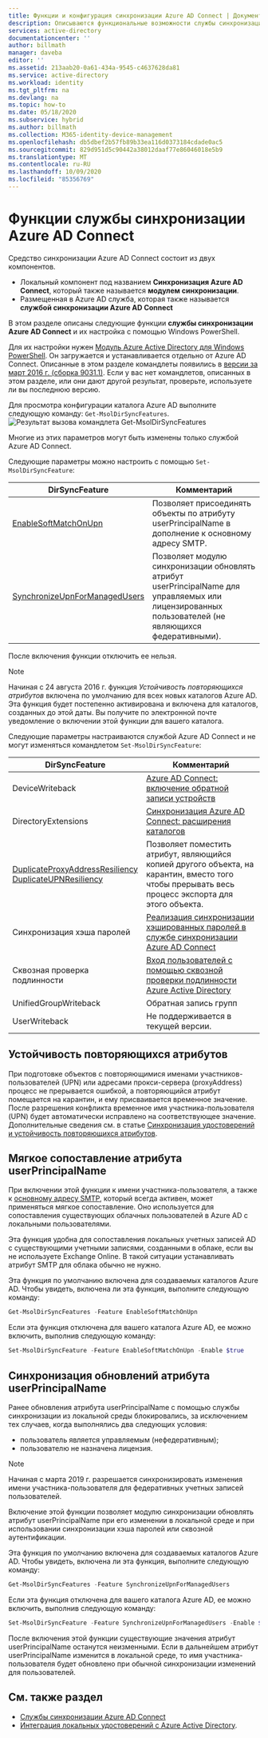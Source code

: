 ```yaml
---
title: Функции и конфигурация синхронизации Azure AD Connect | Документация Майкрософт
description: Описываются функциональные возможности службы синхронизации Azure AD Connect.
services: active-directory
documentationcenter: ''
author: billmath
manager: daveba
editor: ''
ms.assetid: 213aab20-0a61-434a-9545-c4637628da81
ms.service: active-directory
ms.workload: identity
ms.tgt_pltfrm: na
ms.devlang: na
ms.topic: how-to
ms.date: 05/18/2020
ms.subservice: hybrid
ms.author: billmath
ms.collection: M365-identity-device-management
ms.openlocfilehash: db5dbef2b57fb89b33ea116d0373184cdade0ac5
ms.sourcegitcommit: 829d951d5c90442a38012daaf77e86046018e5b9
ms.translationtype: MT
ms.contentlocale: ru-RU
ms.lasthandoff: 10/09/2020
ms.locfileid: "85356769"
---
```

# <a name="azure-ad-connect-sync-service-features"></a>Функции службы синхронизации Azure AD Connect

Средство синхронизации Azure AD Connect состоит из двух компонентов.

* Локальный компонент под названием **Синхронизация Azure AD Connect**, который также называется **модулем синхронизации**.
* Размещенная в Azure AD служба, которая также называется **службой синхронизации Azure AD Connect**

В этом разделе описаны следующие функции **службы синхронизации Azure AD Connect** и их настройка с помощью Windows PowerShell.

Для их настройки нужен [Модуль Azure Active Directory для Windows PowerShell](https://aka.ms/aadposh). Он загружается и устанавливается отдельно от Azure AD Connect. Описанные в этом разделе командлеты появились в [версии за март 2016 г. (сборка 9031.1)](https://social.technet.microsoft.com/wiki/contents/articles/28552.microsoft-azure-active-directory-powershell-module-version-release-history.aspx#Version_9031_1). Если у вас нет командлетов, описанных в этом разделе, или они дают другой результат, проверьте, используете ли вы последнюю версию.

Для просмотра конфигурации каталога Azure AD выполните следующую команду: `Get-MsolDirSyncFeatures`.  
![Результат вызова командлета Get-MsolDirSyncFeatures](./media/how-to-connect-syncservice-features/getmsoldirsyncfeatures.png)

Многие из этих параметров могут быть изменены только службой Azure AD Connect.

Следующие параметры можно настроить с помощью `Set-MsolDirSyncFeature`:

| DirSyncFeature | Комментарий |
| --- | --- |
| [EnableSoftMatchOnUpn](#userprincipalname-soft-match) |Позволяет присоединять объекты по атрибуту userPrincipalName в дополнение к основному адресу SMTP. |
| [SynchronizeUpnForManagedUsers](#synchronize-userprincipalname-updates) |Позволяет модулю синхронизации обновлять атрибут userPrincipalName для управляемых или лицензированных пользователей (не являющихся федеративными). |

После включения функции отключить ее нельзя.

> [!NOTE]
> Начиная с 24 августа 2016 г. функция *Устойчивость повторяющихся атрибутов* включена по умолчанию для всех новых каталогов Azure AD. Эта функция будет постепенно активирована и включена для каталогов, созданных до этой даты. Вы получите по электронной почте уведомление о включении этой функции для вашего каталога.
> 
> 

Следующие параметры настраиваются службой Azure AD Connect и не могут изменяться командлетом `Set-MsolDirSyncFeature`:

| DirSyncFeature | Комментарий |
| --- | --- |
| DeviceWriteback |[Azure AD Connect: включение обратной записи устройств](how-to-connect-device-writeback.md) |
| DirectoryExtensions |[Синхронизация Azure AD Connect: расширения каталогов](how-to-connect-sync-feature-directory-extensions.md) |
| [DuplicateProxyAddressResiliency<br/>DuplicateUPNResiliency](#duplicate-attribute-resiliency) |Позволяет поместить атрибут, являющийся копией другого объекта, на карантин, вместо того чтобы прерывать весь процесс экспорта для этого объекта. |
| Синхронизация хэша паролей |[Реализация синхронизации хэшированных паролей в службе синхронизации Azure AD Connect](how-to-connect-password-hash-synchronization.md) |
|Сквозная проверка подлинности|[Вход пользователей с помощью сквозной проверки подлинности Azure Active Directory](how-to-connect-pta.md)|
| UnifiedGroupWriteback |Обратная запись групп|
| UserWriteback |Не поддерживается в текущей версии. |

## <a name="duplicate-attribute-resiliency"></a>Устойчивость повторяющихся атрибутов

При подготовке объектов с повторяющимися именами участников-пользователей (UPN) или адресами прокси-сервера (proxyAddress) процесс не прерывается ошибкой, а повторяющийся атрибут помещается на карантин, и ему присваивается временное значение. После разрешения конфликта временное имя участника-пользователя (UPN) будет автоматически исправлено на соответствующее значение. Дополнительные сведения см. в статье [Синхронизация удостоверений и устойчивость повторяющихся атрибутов](how-to-connect-syncservice-duplicate-attribute-resiliency.md).

## <a name="userprincipalname-soft-match"></a>Мягкое сопоставление атрибута userPrincipalName

При включении этой функции к имени участника-пользователя, а также к [основному адресу SMTP](https://support.microsoft.com/kb/2641663), который всегда активен, может применяться мягкое сопоставление. Оно используется для сопоставления существующих облачных пользователей в Azure AD с локальными пользователями.

Эта функция удобна для сопоставления локальных учетных записей AD с существующими учетными записями, созданными в облаке, если вы не используете Exchange Online. В такой ситуации устанавливать атрибут SMTP для облака обычно не нужно.

Эта функция по умолчанию включена для создаваемых каталогов Azure AD. Чтобы увидеть, включена ли эта функция, выполните следующую команду:  

```powershell
Get-MsolDirSyncFeatures -Feature EnableSoftMatchOnUpn
```

Если эта функция отключена для вашего каталога Azure AD, ее можно включить, выполнив следующую команду:  

```powershell
Set-MsolDirSyncFeature -Feature EnableSoftMatchOnUpn -Enable $true
```

## <a name="synchronize-userprincipalname-updates"></a>Синхронизация обновлений атрибута userPrincipalName

Ранее обновления атрибута userPrincipalName с помощью службы синхронизации из локальной среды блокировались, за исключением тех случаев, когда выполнялись два следующих условия:

* пользователь является управляемым (нефедеративным);
* пользователю не назначена лицензия.

> [!NOTE]
> Начиная с марта 2019 г. разрешается синхронизировать изменения имени участника-пользователя для федеративных учетных записей пользователей.
> 

Включение этой функции позволяет модулю синхронизации обновлять атрибут userPrincipalName при его изменении в локальной среде и при использовании синхронизации хэша паролей или сквозной аутентификации.

Эта функция по умолчанию включена для создаваемых каталогов Azure AD. Чтобы увидеть, включена ли эта функция, выполните следующую команду:  

```powershell
Get-MsolDirSyncFeatures -Feature SynchronizeUpnForManagedUsers
```

Если эта функция отключена для вашего каталога Azure AD, ее можно включить, выполнив следующую команду:  

```powershell
Set-MsolDirSyncFeature -Feature SynchronizeUpnForManagedUsers -Enable $true
```

После включения этой функции существующие значения атрибут userPrincipalName останутся неизменными. Если в дальнейшем атрибут userPrincipalName изменится в локальной среде, то имя участника-пользователя будет обновлено при обычной синхронизации изменений для пользователей.  

## <a name="see-also"></a>См. также раздел

* [Службы синхронизации Azure AD Connect](how-to-connect-sync-whatis.md)
* [Интеграция локальных удостоверений с Azure Active Directory](whatis-hybrid-identity.md).
